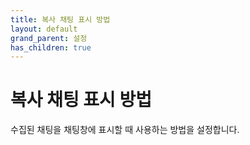 ```yaml
---
title: 복사 채팅 표시 방법
layout: default
grand_parent: 설정
has_children: true
---
```


# 복사 채팅 표시 방법

수집된 채팅을 채팅창에 표시할 때 사용하는 방법을 설정합니다.
